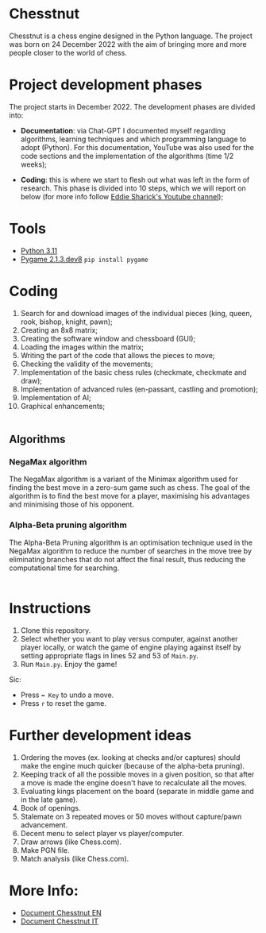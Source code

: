# Chesstnut
Chesstnut is a chess engine designed in the Python language.
The project was born on 24 December 2022 with the aim of bringing more and more people closer to the world of chess.

# Project development phases
The project starts in December 2022. The development phases are divided into: 
* __Documentation__: via Chat-GPT I documented myself regarding algorithms, learning techniques and which programming language to adopt (Python). For this documentation, YouTube was also used for the code sections and the implementation of the algorithms (time 1/2 weeks);

* __Coding__: this is where we start to flesh out what was left in the form of research. This phase is divided into 10 steps, which we will report on below (for more info follow [Eddie Sharick's Youtube channel](https://www.youtube.com/channel/UCaEohRz5bPHywGBwmR18Qww));

# Tools
* [Python 3.11](https://www.python.org/)
* [Pygame 2.1.3.dev8](https://www.pygame.org) ```pip install pygame```

# Coding
1. Search for and download images of the individual pieces (king, queen, rook, bishop, knight, pawn);
2. Creating an 8x8 matrix;
3. Creating the software window and chessboard (GUI);
4. Loading the images within the matrix;
5. Writing the part of the code that allows the pieces to move;
6. Checking the validity of the movements;
7. Implementation of the basic chess rules (checkmate, checkmate and draw);
8. Implementation of advanced rules (en-passant, castling and promotion);
9. Implementation of AI;
10. Graphical enhancements;
<br><br>

## Algorithms
### NegaMax algorithm
The NegaMax algorithm is a variant of the Minimax algorithm used for finding the best move in a zero-sum game such as chess. The goal of the algorithm is to find the best move for a player, maximising his advantages and minimising those of his opponent.
<br>
### Alpha-Beta pruning algorithm
The Alpha-Beta Pruning algorithm is an optimisation technique used in the NegaMax algorithm to reduce the number of searches in the move tree by eliminating branches that do not affect the final result, thus reducing the computational time for searching.
<br><br>

# Instructions
1. Clone this repository.
2. Select whether you want to play versus computer, against another player locally, or watch the game of engine playing against itself by setting appropriate flags in lines 52 and 53 of `Main.py`.
3. Run `Main.py`.
Enjoy the game!

Sic:

* Press `⬅️ Key` to undo a move.
* Press `r` to reset the game.

# Further development ideas
1. Ordering the moves (ex. looking at checks and/or captures) should make the engine much quicker (because of the alpha-beta pruning).
2. Keeping track of all the possible moves in a given position, so that after a move is made the engine doesn't have to recalculate all the moves.
3. Evaluating kings placement on the board (separate in middle game and in the late game).
4. Book of openings.
5. Stalemate on 3 repeated moves or 50 moves without capture/pawn advancement.
6. Decent menu to select player vs player/computer.
7. Draw arrows (like Chess.com).
8. Make PGN file.
9. Match analysis (like Chess.com).

# More Info:
* [Document Chesstnut EN](https://drive.google.com/file/d/1RiQiFPnPGkRl114Aqhp2c4JSRJvkTsyf/view?usp=drive_link) 
* [Document Chesstnut IT](https://drive.google.com/file/d/1xD9g91JHJmgsV6PK3dLR8zmzzA50e_Oy/view?usp=drive_link)
